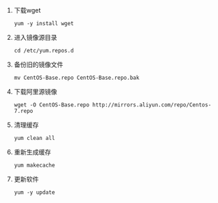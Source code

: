1. 下载wget

   ```shell
   yum -y install wget
   ```

2. 进入镜像源目录

   ```shell
   cd /etc/yum.repos.d
   ```

3. 备份旧的镜像文件

   ```shell
   mv CentOS-Base.repo CentOS-Base.repo.bak
   ```

4. 下载阿里源镜像

   ```shell
   wget -O CentOS-Base.repo http://mirrors.aliyun.com/repo/Centos-7.repo
   ```

5. 清理缓存

   ```shell
   yum clean all
   ```

6. 重新生成缓存

   ```shell
   yum makecache
   ```

7. 更新软件

   ```shell
   yum -y update
   ```

   

